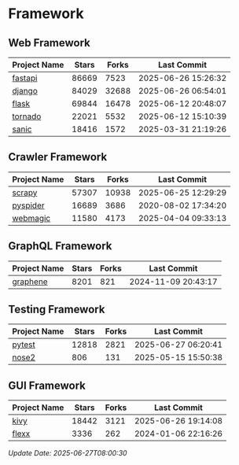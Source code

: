 # Framework

## Web Framework
| Project Name | Stars | Forks | Last Commit |
| ------------ | ----- | ----- | ----------- |
| [fastapi](https://github.com/fastapi/fastapi) | 86669 | 7523 | 2025-06-26 15:26:32 |
| [django](https://github.com/django/django) | 84029 | 32688 | 2025-06-26 06:54:01 |
| [flask](https://github.com/pallets/flask) | 69844 | 16478 | 2025-06-12 20:48:07 |
| [tornado](https://github.com/tornadoweb/tornado) | 22021 | 5532 | 2025-06-12 15:10:39 |
| [sanic](https://github.com/sanic-org/sanic) | 18416 | 1572 | 2025-03-31 21:19:26 |

## Crawler Framework
| Project Name | Stars | Forks | Last Commit |
| ------------ | ----- | ----- | ----------- |
| [scrapy](https://github.com/scrapy/scrapy) | 57307 | 10938 | 2025-06-25 12:29:29 |
| [pyspider](https://github.com/binux/pyspider) | 16689 | 3686 | 2020-08-02 17:34:20 |
| [webmagic](https://github.com/code4craft/webmagic) | 11580 | 4173 | 2025-04-04 09:33:13 |

## GraphQL Framework
| Project Name | Stars | Forks | Last Commit |
| ------------ | ----- | ----- | ----------- |
| [graphene](https://github.com/graphql-python/graphene) | 8201 | 821 | 2024-11-09 20:43:17 |

## Testing Framework
| Project Name | Stars | Forks | Last Commit |
| ------------ | ----- | ----- | ----------- |
| [pytest](https://github.com/pytest-dev/pytest) | 12818 | 2821 | 2025-06-27 06:20:41 |
| [nose2](https://github.com/nose-devs/nose2) | 806 | 131 | 2025-05-15 15:50:38 |

## GUI Framework
| Project Name | Stars | Forks | Last Commit |
| ------------ | ----- | ----- | ----------- |
| [kivy](https://github.com/kivy/kivy) | 18442 | 3121 | 2025-06-26 19:14:08 |
| [flexx](https://github.com/flexxui/flexx) | 3336 | 262 | 2024-01-06 22:16:26 |

*Update Date: 2025-06-27T08:00:30*